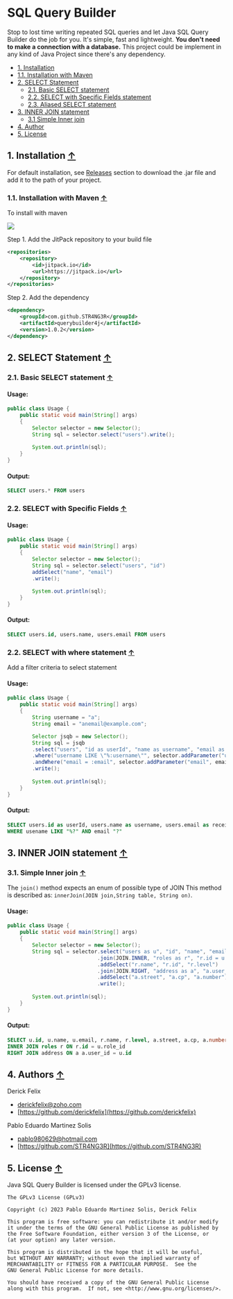 SQL Query Builder
=================

Stop to lost time writing repeated SQL queries and let Java SQL Query Builder do the job for you. It's simple, fast and lightweight. **You don't need to make a connection with a database.** 
This project could be implement in any kind of Java Project since there's any dependency.

<a name="index_block"></a>

* [1. Installation](#block1)
* [1.1. Installation with Maven](#block1.1)
* [2. SELECT Statement](#block2)     
    * [2.1. Basic SELECT statement](#block2.1) 
    * [2.2. SELECT with Specific Fields statement](#block2.2)
    * [2.3. Aliased SELECT statement](#block2.3)
* [3. INNER JOIN statement](#block3)
    * [3.1 Simple Inner join](#block3.1)
* [4. Author](#block4)
* [5. License](#block5)

<a name="block1"></a>
## 1. Installation [↑](#index_block)
For default installation, see [Releases](https://github.com/derickfelix/jsqb/releases) section to download the .jar file and add it to the path of your project.
<a name="block1.1"></a>
### 1.1. Installation with Maven [↑](#index_block)
To install with maven

[![](https://jitpack.io/v/STR4NG3R/querybuilder4j.svg)](https://jitpack.io/#STR4NG3R/querybuilder4j)

Step 1. Add the JitPack repository to your build file
```xml
<repositories>
    <repository>
        <id>jitpack.io</id>
        <url>https://jitpack.io</url>
    </repository>
</repositories>
```
Step 2. Add the dependency
```xml
<dependency>
    <groupId>com.github.STR4NG3R</groupId>
    <artifactId>querybuilder4j</artifactId>
    <version>1.0.2</version>
</dependency>
```


<a name="block2"></a>
## 2. SELECT Statement [↑](#index_block)

<a name="block2.1"></a>
### 2.1. Basic SELECT statement [↑](#index_block) 
#### Usage:
```java
public class Usage {
    public static void main(String[] args)
    {
        Selector selector = new Selector();
        String sql = selector.select("users").write();
    
        System.out.println(sql);
    }
}
```
#### Output:
```sql
SELECT users.* FROM users
```

<a name="block2.2"></a>
### 2.2. SELECT with Specific Fields [↑](#index_block) 
#### Usage:
```java
public class Usage {
    public static void main(String[] args)
    {
        Selector selector = new Selector();
        String sql = selector.select("users", "id")
        addSelect("name", "email")
        .write();
    
        System.out.println(sql);
    }
}
```
#### Output:
```sql
SELECT users.id, users.name, users.email FROM users
```

<a name="block2.3"></a>
### 2.2. SELECT with where statement [↑](#index_block) 
Add a filter criteria to select statement

#### Usage:
```java
public class Usage {
    public static void main(String[] args)
    {
        String username = "a";
        String email = "anemail@example.com";

        Selector jsqb = new Selector();
        String sql = jsqb
        .select("users", "id as userId", "name as username", "email as receiver")
        .where("username LIKE \"%:username\"", selector.addParameter("username", username))
        .andWhere("email = :email", selector.addParameter("email", email, true))
        .write();
    
        System.out.println(sql);
    }
}
```
#### Output:
```sql
SELECT users.id as userId, users.name as username, users.email as receiver FROM users
WHERE usename LIKE "%?" AND email "?"
```

<a name="block3"></a>
## 3. INNER JOIN statement [↑](#index_block)

<a name="block3.1"></a>
### 3.1. Simple Inner join [↑](#index_block)
The `join()` method expects an enum of possible type of JOIN
This method is described as:
`innerJoin(JOIN join,String table, String on)`.

#### Usage:
```java
public class Usage {
    public static void main(String[] args)
    {
        Selector selector = new Selector();
        String sql = selector.select("users as u", "id", "name", "email")
                             .join(JOIN.INNER, "roles as r", "r.id = u.role_id")
                             .addSelect("r.name", "r.id", "r.level")
                             .join(JOIN.RIGHT, "address as a", "a.user_id = u.id")
                             .addSelect("a.street", "a.cp", "a.number")
                             .write();
    
        System.out.println(sql);
    }
}
```
#### Output:
```sql
SELECT u.id, u.name, u.email, r.name, r.level, a.street, a.cp, a.number FROM users 
INNER JOIN roles r ON r.id = u.role_id
RIGHT JOIN address ON a a.user_id = u.id
```

<a name="block4"></a>
## 4. Authors [↑](#index_block)
Derick Felix


 - <derickfelix@zoho.com>
 - [https://github.com/derickfelix](https://github.com/derickfelix)

Pablo Eduardo Martinez Solis


 - <pablo980629@hotmail.com>
 - [https://github.com/STR4NG3R](https://github.com/STR4NG3R)


<a name="block5"></a>
## 5. License [↑](#index_block)
Java SQL Query Builder is licensed under the GPLv3 license.

```
The GPLv3 License (GPLv3)

Copyright (c) 2023 Pablo Eduardo Martinez Solis, Derick Felix

This program is free software: you can redistribute it and/or modify
it under the terms of the GNU General Public License as published by
the Free Software Foundation, either version 3 of the License, or
(at your option) any later version.

This program is distributed in the hope that it will be useful,
but WITHOUT ANY WARRANTY; without even the implied warranty of
MERCHANTABILITY or FITNESS FOR A PARTICULAR PURPOSE.  See the
GNU General Public License for more details.

You should have received a copy of the GNU General Public License
along with this program.  If not, see <http://www.gnu.org/licenses/>.
```
